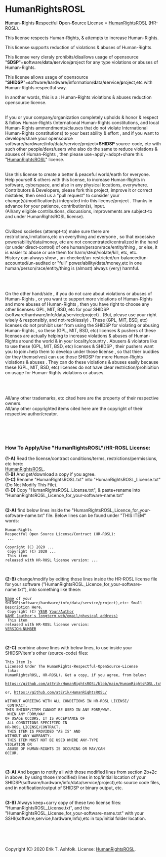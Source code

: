 <h1>HumanRightsROSL</h1>
<b>H</b>uman-<b>R</b>ights <b>R</b>espectful <b>O</b>pen-<b>S</b>ource <b>L</b>icense = <a href="HumanRightsROSL.txt">HumanRightsROSL</a> (HR-ROSL).  
<br />

This license respects Human-Rights, & attempts to increase Human-Rights.  

This license supports reduction of violations & abuses of Human-Rights.  

This license very cleraly prohibits/disallows usage of opensource "<b>SDSP</b>"=<b>s</b>oftware/<b>d</b>ata/<b>s</b>ervice/<b>p</b>roject for any type violations or abuses of Human-Rights.  

This license allows usage of opensource "<b>SHIDSP</b>"=<b>s</b>oftware/<b>h</b>ardware/<b>i</b>nformation/<b>d</b>ata/<b>s</b>ervice/<b>p</b>roject,etc with Human-Rights respectful way.  

In another words, this is a : Human-Rights violations & abuses reduction opensource license.  
<br />

If you or your company/organization completely upholds & honor & respect & follow Human-Rights (International Human-Rights constitutions, and local Human-Rights ammendments/clauses that do not violate International Human-Rights constitutions) to your best ability & effort , and if you want to develope/share your opensource software/hardware/info/data/service/project=<b>SHIDSP</b> source-code, etc with such other people/devs/users who also do the same to reduce violations & abuses of Human-Rights , then please use+apply+adopt+share this "<a href="HumanRightsROSL.txt">HumanRightsROSL</a>" license.  
<br />

Use this license to create a better & peaceful world/earth for everyone.  
Help yourself & others with this license, to increase Human-Rights in software, cyberspace, and also in any physical locations, everywhere.  
Contributors & Developers, please fork this project, improve it or correct mistakes, then send us a "pull request" to consider your change(s)/modification(s) integrated into this license/project . Thanks in advance for your patience, contribution(s), input.  
(All/any eligible contributions, discussions, improvements are subject-to and under HumanRightsROSL license).  
<br />

Civilized societies (attempt-to) make sure there are restrictions,limitations,etc on everything and everyone , so that excessive power/ability/data/money, etc are not concentrated/centralized in the hand (or under direct-control) of one human/person/race/entity/thing , or else, it is easier to abuse or use them for harm/steal/violate/kill, etc, etc.  
History can always show , un-checked/un-restricted/un-balanced/un-accounted/un-audited or "full" power/ability/data/money,etc in one human/person/race/entity/thing is (almost) always (very) harmful.  
<br />
<br />
<br />

On the other hand/side , if you do not care about violations or abuses of Human-Rights , or you want to support more violations of Human-Rights and more abuses of Human-Rights , then you have right to choose any other licenses: GPL, MIT, BSD, etc for your SHIDSP (software/hardware/info/data/service/project) . (But, please use your right wisely & responsibly, and not-recklessly) .  These (GPL, MIT, BSD, etc) licenses do not prohibit user from using the SHIDSP for violating or abusing Human-Rights , so these (GPL, MIT, BSD, etc) licenses & pushers of these licenses are actually helping to increase violations & abuses of Human-Rights around the world & in your locality/country . Abusers & violators like to use these (GPL, MIT, BSD, etc) licenses & SHIDSP , their pushers want you to join+help them to develop under those license , so that thier buddies (or they themselves) can use those SHIDSP for more Human-Rights violations & abuses . They can do these violations & abuses easily because these (GPL, MIT, BSD, etc) licenses do not have clear restriction/prohibition on usage for Human-Rights violations or abuses.  
<br />
<br />
<br />

All/any other trademarks, etc cited here are the property of their respective owners.  
All/any other copyrighted items cited here are the copyright of their respective author/creator.  
<br />
<br />
<br />
<br />

<h3> How To Apply/Use "HumanRightsROSL"/HR-ROSL License:</h3>

<b>(1-A)</b> Read the license/contract conditions/terms, restrictions/permissions, etc here:  
<a href="HumanRightsROSL.txt">HumanRightsROSL</a>.  
<b>(1-B)</b> And get/download a copy if you agree.  
<b>(1-C)</b> Rename "HumanRightsROSL.txt" into "HumanRightsROSL_License.txt" (Do Not Modify This File).  
<b>(1-D)</b> Copy "HumanRightsROSL_License.txt", & paste+rename into "HumanRightsROSL_Licence_for_your-software-name.txt"  
<br />

<b>(2-A)</b> find below lines inside the "HumanRightsROSL_Licence_for_your-software-name.txt" file. Below lines can be found under "THIS ITEM" words:<br /><pre><code>Human-Rights Respectful Open Source License/Contract (HR-ROSL):<br />
...<br />
Copyright (C) 2020 ...<br />
Copyright (C) 2020 ...<br />
This item released with HR-ROSL license version: ...</code></pre>
<br />

<b>(2-B)</b> change/modify by editing those lines inside the HR-ROSL license file for your software ("HumanRightsROSL_Licence_for_your-software-name.txt"), into something like these:<br /><pre><code><u>Name</u> of your SHIDSP(software/hardware/info/data/service/project),etc: Small <u>Description</u> Here.<br />
Copyright (C) <u>YEAR</u> <u>Your/Author NAME (author's longterm web/email/physical address)</u><br />
This item released with HR-ROSL license version: <u>VERSION-NUMBER</u></code></pre>
<br />

<b>(2-C)</b> combine above lines with below lines, to use inside your SHIDSP/item's other (source-code) files:<br /><pre><code>This Item Is Licensed Under The HumanRights-Respectful-OpenSource-License<br />
(aka: HumanRightsROSL, HR-ROSL). Get a copy, if you agree, from below:<br />
https://github.com/atErik/HumanRightsROSL/blob/main/HumanRightsROSL.txt<br />
or, https://github.com/atErik/HumanRightsROSL/<br />
WITHOUT AGREEING WITH ALL CONDITIONS IN HR-ROSL LICENSE/<br />
CONTRACT, THIS SHIDSP/ITEM CANNOT BE USED IN ANY FORM/WAY.<br />
WHEN ANY FORM/WAY OF USAGE OCCURS, IT IS ACCEPTANCE OF<br />
ALL CONDITIONS SPECIFIED IN HR-ROSL LICENSE/CONTRACT.<br />
THIS ITEM IS PROVIDED "AS IS" AND WITHOUT ANY WARRANTY.<br />
THIS ITEM MUST NOT BE USED WHERE ANY-TYPE VIOLATION OR<br />
ABUSE OF HUMAN-RIGHTS IS OCCURING OR MAY/CAN OCCUR.</code></pre>
<br />

<b>(3-A)</b> And began to notify all with those modified lines from section 2b+2c in above, by using those (modified) lines in top/initial location of your SHIDSP(software/hardware/info/data/service/project),etc source code files, and in notification/output of SHIDSP or binary output, etc.  
<br />

<b>(3-B)</b> Always keep+carry copy of these two license files: "HumanRightsROSL_License.txt", and the "HumanRightsROSL_License_for_your-software-name.txt" with your SSHI(software,service,hardware,Info),etc in top/initial folder location.  
<br />
<br />
<br />
<br />

Copyright (C) 2020 Erik T. Ashfolk. License: <a href="HumanRightsROSL.txt">HumanRightsROSL</a>.
